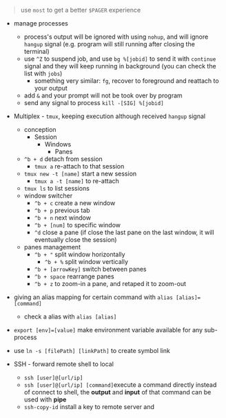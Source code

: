 > use `most` to get a better `$PAGER` experience

- manage processes
	- process's output will be ignored with using `nohup`, and will ignore `hangup` signal (e.g. program will still running after closing the terminal)
	- use `^Z` to suspend job, and use `bg %[jobid]` to send it with `continue` signal and they will keep running in background (you can check the list with `jobs`)
		- something very similar: `fg`, recover to foreground and reattach to your output
	- add `&` and your prompt will not be took over by program
	- send any signal to process `kill -[SIG] %[jobid]`

- Multiplex - `tmux`, keeping execution although received `hangup` signal
	- conception
		- Session
			- Windows
				- Panes
	- `^b + d` detach from session
		- `tmux a` re-attach to that session
	- `tmux new -t [name]` start a new session
		- `tmux a -t [name]` to re-attach
	- `tmux ls` to list sessions
	- window switcher
		- `^b + c` create a new window
		- `^b + p` previous tab
		- `^b + n` next window
		- `^b + [num]` to specific window
		- `^d` close a pane (if close the last pane on the last window, it will eventually close the session)
	- panes management
		- `^b + "` split window horizontally
			- `^b + %` split window vertically
		- `^b + [arrowKey]` switch between panes
		- `^b + space` rearrange panes
		- `^b + z` to zoom-in a pane, and retaped it to zoom-out

- giving an alias mapping for certain command with `alias [alias]=[command]`
	- check a alias with `alias [alias]`

- `export [env]=[value]` make environment variable available for any sub-process

- use `ln -s [filePath] [linkPath]` to create symbol link

- SSH - forward remote shell to local
	- `ssh [user]@[url/ip]`
	- `ssh [user]@[url/ip] [command]`execute a command directly instead of connect to shell, the **output** and **input** of that command can be used with **pipe**
	- `ssh-copy-id` install a key to remote server and 